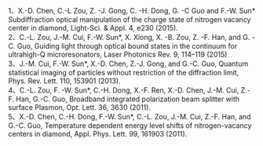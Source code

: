 1、X.-D. Chen, C.-L Zou, Z. -J. Gong, C. -H. Dong, G. -C Guo and F.-W. Sun\* Subdiffraction optical manipulation of the charge state of nitrogen vacancy center in diamond, Light-Sci. & Appl. 4, e230 (2015).  
2、C.-L. Zou, J.-M. Cui, F.-W. Sun\*, X. Xiong, X. -B. Zou, Z. -F. Han, and G. -C. Guo, Guiding light through optical bound states in the continuum for ultrahigh-Q microresonators, Laser Photonics Rev. 9, 114–119 (2015)  
3、J.-M. Cui, F.-W. Sun\*, X.-D. Chen, Z.-J. Gong, and G.-C. Guo, Quantum statistical imaging of particles without restriction of the diffraction limit, Phys. Rev. Lett. 110, 153901 (2013).  
4、C.-L. Zou, F. -W. Sun\*, C.-H. Dong, X.-F. Ren, X.-D. Chen, J.-M. Cui, Z.-F. Han, G.-C. Guo, Broadband integrated polarization beam splitter with surface Plasmon, Opt. Lett. 36, 3630 (2011).  
5、X.-D. Chen, C.-H. Dong, F.-W. Sun\*, C.-L. Zou, J.-M. Cui, Z.-F. Han, and G.-C. Guo, Temperature dependent energy level shifts of nitrogen-vacancy centers in diamond, Appl. Phys. Lett. 99, 161903 (2011).  
